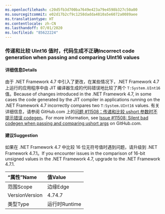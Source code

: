 ```yaml
---
ms.openlocfilehash: c20d5fb3d700ba7649e423a79e4598b327c50a00
ms.sourcegitcommit: e02d17b2cf9c1258dadda4810a5e6072a0089aee
ms.translationtype: HT
ms.contentlocale: zh-CN
ms.lasthandoff: 07/01/2020
ms.locfileid: "85622224"
---
```

### <a name="incorrect-code-generation-when-passing-and-comparing-uint16-values"></a><span data-ttu-id="92171-101">传递和比较 UInt16 值时，代码生成不正确</span><span class="sxs-lookup"><span data-stu-id="92171-101">Incorrect code generation when passing and comparing UInt16 values</span></span>

#### <a name="details"></a><span data-ttu-id="92171-102">详细信息</span><span class="sxs-lookup"><span data-stu-id="92171-102">Details</span></span>

<span data-ttu-id="92171-103">由于 .NET Framework 4.7 中引入了更改，在某些情况下，.NET Framework 4.7 上运行的应用程序中由 JIT 编译器生成的代码错误地比较了两个 <code>T:System.UInt16</code> 值。</span><span class="sxs-lookup"><span data-stu-id="92171-103">Because of changes introduced in the .NET Framework 4.7, in some cases the code generated by the JIT compiler in applications running on the .NET Framework 4.7 incorrectly compares two <code>T:System.UInt16</code> values.</span></span> <span data-ttu-id="92171-104">有关详细信息，请参阅 GitHub.com 上的[问题 #11508：传递和比较 ushort 参数时不提示错误 codegen](https://github.com/dotnet/coreclr/issues/11508)。</span><span class="sxs-lookup"><span data-stu-id="92171-104">For more information, see [Issue #11508: Silent bad codegen when passing and comparing ushort args](https://github.com/dotnet/coreclr/issues/11508) on GitHub.com.</span></span>

#### <a name="suggestion"></a><span data-ttu-id="92171-105">建议</span><span class="sxs-lookup"><span data-stu-id="92171-105">Suggestion</span></span>

<span data-ttu-id="92171-106">如果在 .NET Framework 4.7 中比较 16 位无符号值时遇到问题，请升级到 .NET Framework 4.7.1。</span><span class="sxs-lookup"><span data-stu-id="92171-106">If you encounter issues in the comparison of 16-bit unsigned values in the .NET Framework 4.7, upgrade to the .NET Framework 4.7.1.</span></span>

| <span data-ttu-id="92171-107">“属性”</span><span class="sxs-lookup"><span data-stu-id="92171-107">Name</span></span>    | <span data-ttu-id="92171-108">值</span><span class="sxs-lookup"><span data-stu-id="92171-108">Value</span></span>       |
|:--------|:------------|
| <span data-ttu-id="92171-109">范围</span><span class="sxs-lookup"><span data-stu-id="92171-109">Scope</span></span>   |<span data-ttu-id="92171-110">边缘</span><span class="sxs-lookup"><span data-stu-id="92171-110">Edge</span></span>|
|<span data-ttu-id="92171-111">Version</span><span class="sxs-lookup"><span data-stu-id="92171-111">Version</span></span>|<span data-ttu-id="92171-112">4.7</span><span class="sxs-lookup"><span data-stu-id="92171-112">4.7</span></span>|
|<span data-ttu-id="92171-113">类型</span><span class="sxs-lookup"><span data-stu-id="92171-113">Type</span></span>|<span data-ttu-id="92171-114">运行时</span><span class="sxs-lookup"><span data-stu-id="92171-114">Runtime</span></span>|
